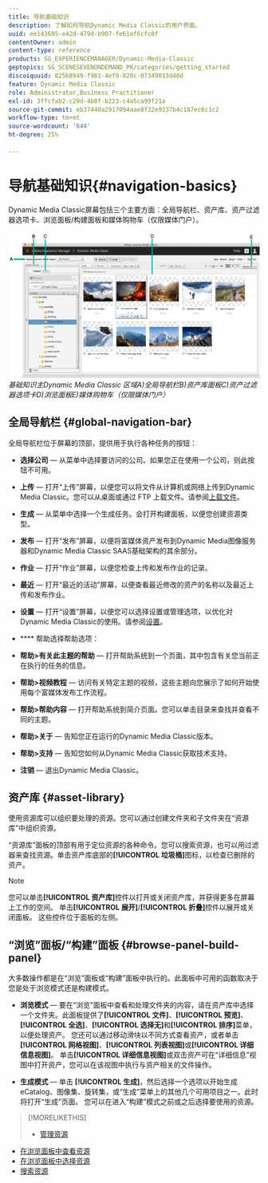 ```yaml
---
title: 导航基础知识
description: 了解如何导航Dynamic Media Classic的用户界面。
uuid: ee143695-e42d-479d-b907-fe61ef6cfc0f
contentOwner: admin
content-type: reference
products: SG_EXPERIENCEMANAGER/Dynamic-Media-Classic
geptopics: SG_SCENESEVENONDEMAND_PK/categories/getting_started
discoiquuid: 825b8949-f961-4ef9-828c-07349013d40d
feature: Dynamic Media Classic
role: Administrator,Business Practitioner
exl-id: 3ffcfab2-c29d-4b0f-b223-c4a5ca99f21a
source-git-commit: eb37440a2917094aae8f32e9337b4c187ec6c1c2
workflow-type: tm+mt
source-wordcount: '644'
ht-degree: 25%

---
```


# 导航基础知识{#navigation-basics}

Dynamic Media Classic屏幕包括三个主要方面：全局导航栏、资产库、资产过滤器选项卡、浏览面板/构建面板和媒体购物车（仅限媒体门户）。

![导航](/help/assets/gs_navigation_basics_popup_popup.png)
*基础知识主Dynamic Media Classic*
*区域A)全局导航栏B)资产库面板C)资产过滤器选项卡D)浏览面板E)媒体购物车（仅限媒体门户）*

## 全局导航栏 {#global-navigation-bar}

全局导航栏位于屏幕的顶部，提供用于执行各种任务的按钮：

* **选择公司**  — 从菜单中选择要访问的公司。如果您正在使用一个公司，则此按钮不可用。

* **上传**  — 打开“上传”屏幕，以便您可以将文件从计算机或网络上传到Dynamic Media Classic。您可以从桌面或通过 FTP 上载文件。请参阅[上载文件](/help/uploading-files.md)。

* **生成**  — 从菜单中选择一个生成任务。会打开构建面板，以便您创建资源类型。

* **发布**  — 打开“发布”屏幕，以便将富媒体资产发布到Dynamic Media图像服务器和Dynamic Media Classic SAAS基础架构的其余部分。

* **作业**  — 打开“作业”屏幕，以便您检查上传和发布作业的记录。

* **最近**  — 打开“最近的活动”屏幕，以便查看最近修改的资产的名称以及最近上传和发布作业。

* **设置**  — 打开“设置”屏幕，以便您可以选择设置或管理选项，以优化对Dynamic Media Classic的使用。请参阅[设置](/help/setup-basics.md)。

* **** 帮助选择帮助选项：

* **帮助>有关此主题的帮助**  — 打开帮助系统到一个页面，其中包含有关您当前正在执行的任务的信息。

* **帮助>视频教程**  — 访问有关特定主题的视频，这些主题向您展示了如何开始使用每个富媒体发布工作流程。

* **帮助>帮助内容**  — 打开帮助系统到简介页面。您可以单击目录来查找并查看不同的主题。

* **帮助>关于**  — 告知您正在运行的Dynamic Media Classic版本。

* **帮助>支持**  — 告知您如何从Dynamic Media Classic获取技术支持。

* **注销**  — 退出Dynamic Media Classic。

## 资产库 {#asset-library}

使用资源库可以组织要处理的资源。您可以通过创建文件夹和子文件夹在“资源库”中组织资源。

“资源库”面板的顶部有用于定位资源的各种命令。您可以搜索资源，也可以用过滤器来查找资源。单击资产库底部的&#x200B;**[!UICONTROL 垃圾桶]**&#x200B;图标，以检查已删除的资产。

>[!NOTE]
>
>您可以单击&#x200B;**[!UICONTROL 资产库]**&#x200B;控件以打开或关闭资产库，并获得更多在屏幕上工作的空间。 单击&#x200B;**[!UICONTROL 展开]**/**[!UICONTROL 折叠]**&#x200B;控件以展开或关闭面板。 这些控件位于面板的左侧。

## “浏览”面板/“构建”面板 {#browse-panel-build-panel}

大多数操作都是在“浏览”面板或“构建”面板中执行的。此面板中可用的函数取决于您是处于浏览模式还是构建模式。

* **浏览模式**  — 要在“浏览”面板中查看和处理文件夹的内容，请在资产库中选择一个文件夹。此面板提供了&#x200B;**[!UICONTROL 文件]**、**[!UICONTROL 预览]**、**[!UICONTROL 全选]**、**[!UICONTROL 选择无]**&#x200B;和&#x200B;**[!UICONTROL 排序]**&#x200B;菜单，以便处理资产。 您还可以通过移动滑块以不同方式查看资产，或者单击&#x200B;**[!UICONTROL 网格视图]**、**[!UICONTROL 列表视图]**&#x200B;或&#x200B;**[!UICONTROL 详细信息视图]**。 单击&#x200B;**[!UICONTROL 详细信息视图]**&#x200B;或双击资产可在“详细信息”视图中打开资产，您可以在该视图中执行与资产相关的文件操作。

* **生成模式**  — 单击 **[!UICONTROL 生成]**，然后选择一个选项以开始生成eCatalog、图像集、旋转集，或“生成”菜单上的其他几个可用项目之一。此时将打开“生成”页面。 您可以在进入“构建”模式之前或之后选择要使用的资源。

>[!MORELIKETHIS]
>
>* [管理资源](about-managing-assets.md)
* [在浏览面板中查看资源](viewing-assets-browse-panel.md#viewing_assets_in_the_browse_panel)
* [在浏览面板中选择资源](selecting-assets-browse-panel.md#selecting_assets_in_the_browse_panel)
* [搜索资源](searching-assets.md#searching_assets)

